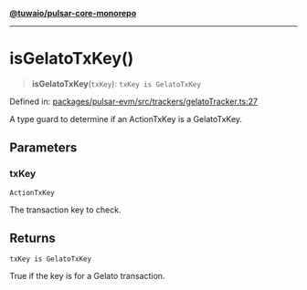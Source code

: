 [**@tuwaio/pulsar-core-monorepo**](../../../README.md)

***

# isGelatoTxKey()

> **isGelatoTxKey**(`txKey`): `txKey is GelatoTxKey`

Defined in: [packages/pulsar-evm/src/trackers/gelatoTracker.ts:27](https://github.com/TuwaIO/pulsar-core/blob/588f0298eed13d576622f00b75515bcca31625e2/packages/pulsar-evm/src/trackers/gelatoTracker.ts#L27)

A type guard to determine if an ActionTxKey is a GelatoTxKey.

## Parameters

### txKey

`ActionTxKey`

The transaction key to check.

## Returns

`txKey is GelatoTxKey`

True if the key is for a Gelato transaction.
